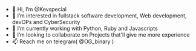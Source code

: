 - 👋 Hi, I’m @Kevspecial
- 👀 I’m interested in fullstack software development, Web development, devOPs and CyberSecurity
- 🌱 I’m currently working with Python, Ruby and Javascripts
- 💞️ I’m looking to collaborate on Projects that'll give me more experience
- 📫 Reach me on telegram( @OG_binary )

<!---
Kevspecial/Kevspecial is a ✨ special ✨ repository because its `README.md` (this file) appears on your GitHub profile.
You can click the Preview link to take a look at your changes.
--->

